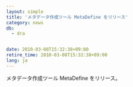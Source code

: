```yaml
---
layout: simple
title: 'メタデータ作成ツール MetaDefine をリリース'
category: news
db:
  - dra


date: 2010-03-08T15:32:38+09:00
retire_time: 2010-03-08T15:32:38+09:00
lang: ja
---
```


メタデータ作成ツール MetaDefine をリリース。
